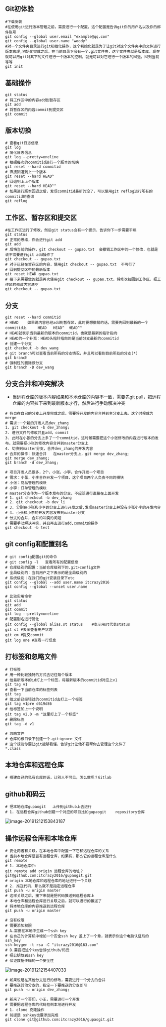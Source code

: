 ## Git初体验

```shell
#下载安装
#在使用git进行版本管理之前，需要进行一个配置，这个配置是告诉git你的用户名以及你的邮件账号
git config --global user.email "example@qq.con"
git config --global user.name "woody"
#对一个文件夹目录进行git初始化操作，这个初始化就是为了让git对这个文件夹中的文件进行版本管理,初始化完成之后，在当前目录下会有一个.git文件夹，这个文件夹就是版本库。现在就可以用git对其下的文件进行一个版本的控制，就是可以对它进行一个版本的回退，回到当前等等
git init
```

## 基础操作

```shell
git status
# 将工作区中的内容add到暂存区
git add
# 将暂存区的内容commit到提交区
git commit
```

## 版本切换

```shell
# 查看git日志信息
git log
# 简化日志信息
git log --pretty=oneline 
# 根据每次的commitid进行一个版本的切换
git reset --hard commitid
# 直接回退到上一个版本
git reset --hard HEAD^
# 回退到上上个版本
git reset --hard HEAD^^
# 如果进行版本回退之后，发现commitid最新的没了，可以使用git reflog进行所有的commitid的查询
git reflog
```

## 工作区、暂存区和提交区

```shell
#在工作区进行了修改，然后git status会有一个提示，告诉你下一步需要干嘛
git status
# 正常的思维，你会进行git add
git add
# 后悔当前的操作，git checkout -- gupao.txt  会撤销工作区中的一个修改，也就是说不需要进行git add操作了
git checkout -- gupao.txt
# 对于已经在暂存区的内容，使用git checkout -- gupao.txt  不可行了
# 回到提交区中的最新版本
git reset HEAD gupao.txt       
# 接下来需要做的就是再次使用git checkout -- gupao.txt，将修改拉回到工作区，把工作区的修改内容清空
git checkout -- gupao.txt
```

## 分支

```shell
git reset --hard commitid
# HEAD    如果说内容已经add到暂存区，此时要想撤销的话，需要先回到最新的一个commitid上     HEAD   HEAD^  HEAD^^
# HEAD就表示当前最新的版本的commitid，也就是最新的指针指向
# HEAD的一个补充：HEAD头指针指向的是当前分支最新的commitid
# 创建一个分支
git checkout -b dev_wang
# git branch可以查看当前所有的分支情况，并且可以看到目前所处的分支(*)
git branch
# 强制性的删除该分支
git branch -D dev_wang
```

## 分支合并和冲突解决

* 当远程仓库的版本内容如果和本地仓库的内容不一致，需要先git pull，把远程仓库的内容拉下来到最新版本才行，然后进行手动解决冲突

```shell
# 各自在自己的分支上开发完成之后，需要将开发的内容合并到主分支上去。这个时候成为merge
# 需求:一个新的开发人员dev_zhang
1. git checkout -b dev_zhang;
2. 进行文件的修改并且add，commit
3. 此时在小张的分支上多了一个commitid，这时候需要把这个小张修改的内容进行版本的发布，就需要把小张的修改内容合并到master分支上
4. 切换到master分支，合并dev_zhang的开发内容
# 合并的操作：快速合并   在master分支上，git merge dev_zhang;
git merge dev_zhang;
git branch -d dev_zhang;
```

```shell
# 项目开发人员很多，2个，小张，小李，合作开发一个项目
# 需求：小张，小李合作开发一个项目，这个项目两个人负责不同的模块
# 小张：商品管理的模块
# 小李：订单管理的模块
# master分支作为一个版本发布的分支，不应该进行直接在上面开发
# 1. git checkout -b dev_zhang
# 2. git checkout -b dev_li
# 3. 分别在小张和小李的分支上进行开发之后,发现master分支上并没有小张小李的开发内容
# 4. 小张和小李的开发内容发布到master分支
# 分支的合并，合并的冲突的问题
# 需要手动解决冲突，并且再去进行add,commit的操作
git checkout -b test
```

## git config和配置别名

```shell
# git config配置git的命令
# git config -l   查看所有的配置信息
# 仓库级别的配置：当前仓库级别下的.git>config文件
# 全局级别的：当前用户之下表示的是全局级别的
# 系统级别：在我们的git安装目录下etc
git config --global --add user.name itcrazy2016
git config --global --unset user.name
```

```shell
# 比较实用命令
git status   
git add    
git commit 
git log --pretty=oneline
# 配置别名进行简化
git config --global alias.st status    #表示用st代表status
git st #表示查看用户状态
git cm #提交commit
git log one #查看一行信息
```

## 打标签和忽略文件

```shell
# 打标签
# 用一种比较独特的方式去记住每个版本
# 给最新版本的id打上一个标签，将最新版本的commitid对应上v1
git tag v1
# 查看一下当前仓库的标签列表
git tag
# 给之前已经错过的commitid去打上一个标签
git tag v1pre d619d86
# 给标签加上一个说明
git tag v2.0 -m "这里打上了一个标签"
# 删除标签
git tag -d v1
```

```shell
# 忽略文件
# 仓库的根目录下创建一个.gitignore 文件
# 这个规则你要让git能够看懂，告诉git让他不要帮你去管理这个文件了
*.class
```

## 本地仓库和远程仓库

```shell
# 搭建自己的私有仓库的话，让别人不可见，怎么做呢？Gitlab
```

## github和码云

```shell
# 把本地仓库gupaogit   上传到github上去进行
# 1. 在远程仓库github创建一个对应的项目比如gupaogit    repository仓库
```

![image-20191212153843187](/Users/dingyuanjie/Documents/study/github/woodyprogram/img/image-20191212153843187.png)

## 操作远程仓库和本地仓库

```shell
# 要让两者有关联，在本地仓库中配置一下它和远程仓库的关系
# 当前本地仓库是否有远程仓库，如果有，那么它的远程仓库是什么
git remote
# 1. 本地仓库中:
git remote add origin 远程仓库的地址？git@github.com:itcrazy2016/gupaogit.git
# origin 本地仓库和远程仓库的地址进行一个关联
# 2. 推送代码，那么就不是指定远程仓库
git push -u origin master
# 这样关联之后，接下来就是把代码推送到远程仓库上
# 本地仓库和远程仓库进行关联之后，就可以进行的推送了
# 将本地仓库的内容推送到远程仓库
git push -u origin master
```

```shell
# 没有权限
# 需要添加权限
# A.需要在本地中生成一个ssh key
# 在自己的计算机中增加一个安全ssh key 盖上了一个章，就表示你这个电脑认证后的ssh_key
ssh-keygen -t rsa -C "itcrazy2016@163.com"   
# B.需要把这个key告诉github/码云
# 把公钥放到ssh key
# 保证数据传输的一个安全性
```

![image-20191212154407033](/Users/dingyuanjie/Documents/study/github/woodyprogram/img/image-20191212154407033.png)

```shell
# 如果说是在其他分支进行的修改，需要进行一个分支的合并
# 要推送其他分支的，指定一下要推送的分支即可
git push -u origin dev_zhang;
```

```shell
# 新来了一个哥们，小王，需要进行一个开发
# 需要把远程仓库的代码拉倒本地进行开发
# 1. clone 克隆操作
# 前提是 sshkey也要添加完成
git clone git@github.com:itcrazy2016/gupaogit.git
```

